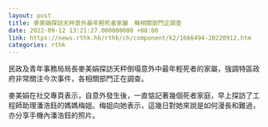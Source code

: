 ```yaml
---
layout: post
title: 麥美娟探訪天秤意外最年輕死者家屬　稱相關部門正調查
date: 2022-09-12 13:21:27.000000000 +08:00
link: https://news.rthk.hk/rthk/ch/component/k2/1666494-20220912.htm
categories: rthk
---
```


民政及青年事務局局長麥美娟探訪天秤倒塌意外中最年輕死者的家屬，強調特區政府非常關注今次事件，各相關部門正在調查。

麥美娟在社交專頁表示，自意外發生後，一直惦記著幾個死者家庭，早上探訪了工程師助理潘浩鈺的媽媽梅姐。梅姐向她表示，這幾日對她來說是如何漫長和難過，亦分享手機內潘浩鈺的照片。
